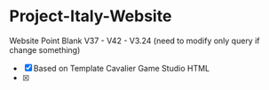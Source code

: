 # Project-Italy-Website

Website Point Blank V37 - V42 - V3.24 (need to modify only query if change something)

-[X] Based on Template Cavalier Game Studio HTML
-[X] 


